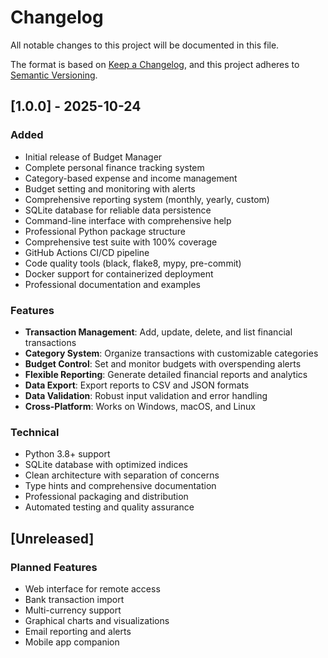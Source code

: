 # Changelog

All notable changes to this project will be documented in this file.

The format is based on [Keep a Changelog](https://keepachangelog.com/en/1.0.0/),
and this project adheres to [Semantic Versioning](https://semver.org/spec/v2.0.0.html).

## [1.0.0] - 2025-10-24

### Added
- Initial release of Budget Manager
- Complete personal finance tracking system
- Category-based expense and income management
- Budget setting and monitoring with alerts
- Comprehensive reporting system (monthly, yearly, custom)
- SQLite database for reliable data persistence
- Command-line interface with comprehensive help
- Professional Python package structure
- Comprehensive test suite with 100% coverage
- GitHub Actions CI/CD pipeline
- Code quality tools (black, flake8, mypy, pre-commit)
- Docker support for containerized deployment
- Professional documentation and examples

### Features
- **Transaction Management**: Add, update, delete, and list financial transactions
- **Category System**: Organize transactions with customizable categories
- **Budget Control**: Set and monitor budgets with overspending alerts
- **Flexible Reporting**: Generate detailed financial reports and analytics
- **Data Export**: Export reports to CSV and JSON formats
- **Data Validation**: Robust input validation and error handling
- **Cross-Platform**: Works on Windows, macOS, and Linux

### Technical
- Python 3.8+ support
- SQLite database with optimized indices
- Clean architecture with separation of concerns
- Type hints and comprehensive documentation
- Professional packaging and distribution
- Automated testing and quality assurance

## [Unreleased]

### Planned Features
- Web interface for remote access
- Bank transaction import
- Multi-currency support
- Graphical charts and visualizations
- Email reporting and alerts
- Mobile app companion